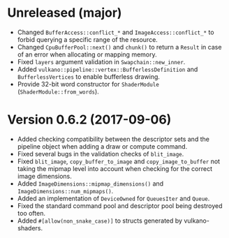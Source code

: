 # Unreleased (major)

- Changed `BufferAccess::conflict_*` and `ImageAccess::conflict_*` to forbid querying a specific
  range of the resource.
- Changed `CpuBufferPool::next()` and `chunk()` to return a `Result` in case of an error when
  allocating or mapping memory.
- Fixed `layers` argument validation in `Swapchain::new_inner`.
- Added `vulkano::pipeline::vertex::BufferlessDefinition` and `BufferlessVertices` to enable
  bufferless drawing.
- Provide 32-bit word constructor for `ShaderModule` (`ShaderModule::from_words`).

# Version 0.6.2 (2017-09-06)

- Added checking compatibility between the descriptor sets and the pipeline object when adding a
  draw or compute command.
- Fixed several bugs in the validation checks of `blit_image`.
- Fixed `blit_image`, `copy_buffer_to_image` and `copy_image_to_buffer` not taking the mipmap level
  into account when checking for the correct image dimensions.
- Added `ImageDimensions::mipmap_dimensions()` and `ImageDimensions::num_mipmaps()`.
- Added an implementation of `DeviceOwned` for `QueuesIter` and `Queue`.
- Fixed the standard command pool and descriptor pool being destroyed too often.
- Added `#[allow(non_snake_case)]` to structs generated by vulkano-shaders.
